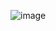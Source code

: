![image](https://github.com/xautik/Interactive-card/assets/106868727/e27832d0-d4bd-4c95-be19-0f6ccb9bb8b2)
